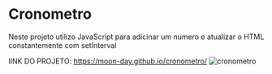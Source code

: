 # Cronometro
 
 Neste projeto utilizo JavaScript para adicinar um numero e atualizar o HTML constantemente com setInterval
 
 lINK DO PROJETO: https://moon-day.github.io/cronometro/
![cronometro](https://github.com/Moon-Day/cronometro/assets/97771245/3e702063-7cae-469f-94f3-adf09be48775)
